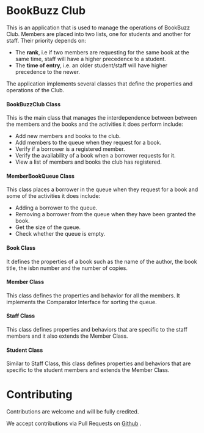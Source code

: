 # BookBuzz Club

This is an application that is used to manage the operations of BookBuzz Club. Members are placed into two lists, one for students and another for staff. Their priority depends on:
- The **rank**, i.e if two members are requesting for the same book at the same time, staff will have a higher precedence to a student.
- The **time of entry**, i.e. an older student/staff will have higher precedence to the newer. 

The application implements several classes that define the properties and operations of the Club. 


#### BookBuzzClub Class
This is the main class that manages the interdependence between between the members and the books and the activities it does perform include:
- Add new members and books to the club.
- Add members to the queue when they request for a book.
- Verify if a borrower is a registered member.
- Verify the availability of a book when a borrower requests for it.
- View a list of members and books the club has registered.

#### MemberBookQueue Class
This class places a borrower in the queue when they request for a book and some of the activities it does include:
- Adding a borrower to the queue.
- Removing a borrower from the queue when they have been granted the book.
- Get the size of the queue.
- Check whether the queue is empty.

#### Book Class
It defines the properties of a book such as the name of the author, the book title, the isbn number and the number of copies.

#### Member Class
This class defines the properties and behavior for all the members. It implements the Comparator Interface for sorting the queue.

#### Staff Class
This class defines properties and behaviors that are specific to the staff members and it also extends the Member Class.

#### Student Class
Similar to Staff Class, this class defines properties and behaviors that are specific to the student members and extends the Member Class.

# Contributing

Contributions are welcome and will be fully credited.

We accept contributions via Pull Requests on [Github] .


[Github]: <https://github.com/andela-shaji/bookbuzzclub>
